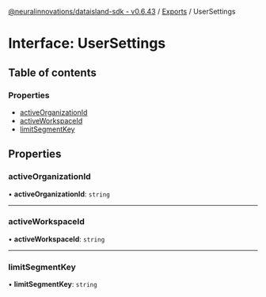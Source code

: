 [@neuralinnovations/dataisland-sdk - v0.6.43](../../README.md) / [Exports](../modules.md) / UserSettings

# Interface: UserSettings

## Table of contents

### Properties

- [activeOrganizationId](UserSettings.md#activeorganizationid)
- [activeWorkspaceId](UserSettings.md#activeworkspaceid)
- [limitSegmentKey](UserSettings.md#limitsegmentkey)

## Properties

### activeOrganizationId

• **activeOrganizationId**: `string`

___

### activeWorkspaceId

• **activeWorkspaceId**: `string`

___

### limitSegmentKey

• **limitSegmentKey**: `string`
